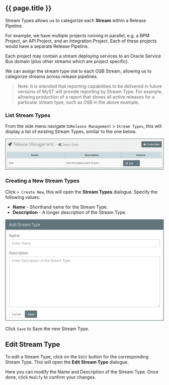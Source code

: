 ## {{ page.title }}

Stream Types allows us to categorize each **Stream** within a Release Pipeline. 

For example, we have multiple projects running in parallel, e.g. a BPM Project, an API Project, and an Integration Project. Each of these projects would have a separate Release Pipeline.

Each project may contain a stream deploying services to an Oracle Service Bus domain (plus other streams which are project specific).

We can assign the stream type `OSB` to each OSB Stream, allowing us to categorize streams across release pipelines.

> Note: It is intended that reporting capabilities to be delivered in future versions of MyST will provide reporting by Stream Type. For example, allowing production of a report that shows all active releases for a particular stream type, such as OSB in the above example.

### List Stream Types
From the side menu navigate to`Release Management` > `Stream Types`, this will display a list of existing Stream Types, similar to the one below.

![](img/streamTypesList.png)

### Creating a New Stream Types
Click `+ Create New`, this will open the **Stream Types** dialogue. Specify the following values:

* **Name** - Shorthand name for the Stream Type.
* **Description** - A longer description of the Stream Type.

![](img/streamTypesAdd.png)

Click `Save` to Save the new Stream Type.

## Edit Stream Type
To edit a Stream Type, click on the `Edit` button for the corresponding Stream Type. This will open the **Edit Stream Type** dialogue.

Here you can modify the Name and Description of the Stream Type. Once done, click `Modify` to confirm your changes.




                                                                                                                                                                                                                                                                                                                                                                                                                                                                                                                                                                                                                                                                                                                                                                                                                                                                                                                                                                                                                                                                                                                                                                                                                                                                                                                                                                                                                  